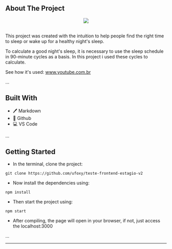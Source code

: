 
## About The Project
<div align="center">
<img src="https://media.discordapp.net/attachments/990708984212246529/1000841145145897070/unknown.png?width=912&height=613"></img>
</div>
<br/>

This project was created with the intuition to help people find the right time to sleep or wake up for a healthy night's sleep.

To calculate a good night's sleep, it is necessary to use the sleep schedule in 90-minute cycles as a basis. In this project i used these cycles to calculate.

See how it's used: www.youtube.com.br

...
## Built With

* 🖊️ Markdown
* 🐙 Github
* 💻 VS Code

...
## Getting Started

- In the terminal, clone the project:

```
git clone https://github.com/ufoxy/teste-frontend-estagio-v2
```
- Now install the dependencies using:
```
npm install
```
- Then start the project using:
```
npm start
```
- After compiling, the page will open in your browser, if not, just access the localhost:3000

...

---
